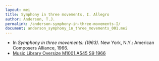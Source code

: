 ```yaml
---
layout: mei
title: Symphony in three movements, I. Allegro
author: Anderson, T.J.
permalink: /anderson-symphony-in-three-movements-I/
document: anderson_symphony_in_three_movements_001.mei
---
```


- In *Symphony in three movements: (1963).* New York, N.Y.: American Composers Alliance, 1966.
- <a href="https://tufts-primo.hosted.exlibrisgroup.com/permalink/f/bnf7qa/01TUN_ALMA21105595270003851" target="_blank">Music Library Oversize M1001.A545 S9 1966</a>
